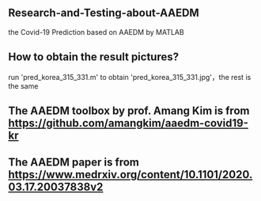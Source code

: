 ## Research-and-Testing-about-AAEDM
the Covid-19 Prediction based on AAEDM by MATLAB

## How to obtain the result pictures?
run 'pred_korea_315_331.m' to obtain 'pred_korea_315_331.jpg'，the rest is the same

## The AAEDM toolbox by prof. Amang Kim is from https://github.com/amangkim/aaedm-covid19-kr
## The AAEDM paper is from https://www.medrxiv.org/content/10.1101/2020.03.17.20037838v2

